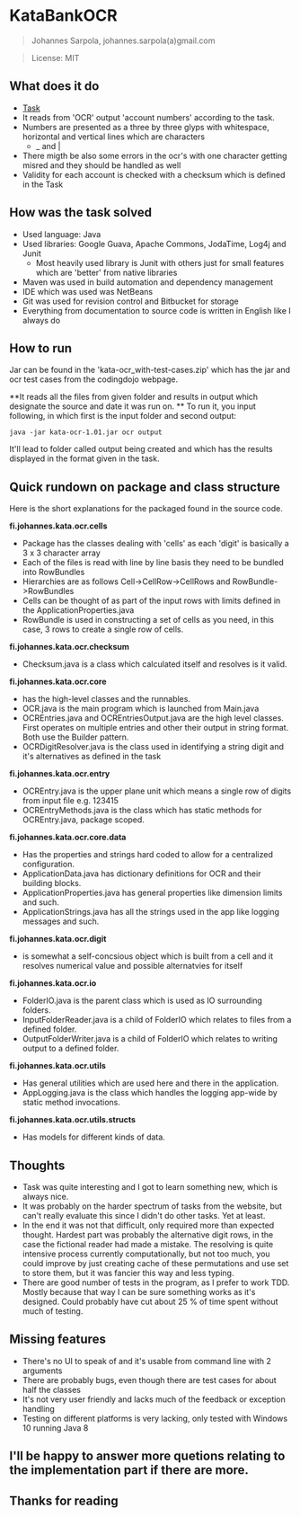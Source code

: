 # KataBankOCR 

>Johannes Sarpola, johannes.sarpola(a)gmail.com

>License: MIT


## What does it do

- [Task](http://codingdojo.org/cgi-bin/index.pl?KataBankOCR)
- It reads from 'OCR' output 'account numbers' according to the task.
- Numbers are presented as a three by three glyps with whitespace, horizontal and vertical lines
  which are characters
    - _ and |
- There migth be also some errors in the ocr's with one character getting misred
  and they should be handled as well
- Validity for each account is checked with a checksum which is defined in the Task

## How was the task solved

- Used language: Java
- Used libraries: Google Guava, Apache Commons, JodaTime, Log4j and Junit
  - Most heavily used library is Junit with others just for small features which
    are 'better' from native libraries
- Maven was used in build automation and dependency management
- IDE which was used was NetBeans
- Git was used for revision control and Bitbucket for storage
- Everything from documentation to source code is written in English like I always do

## How to run

Jar can be found in the 'kata-ocr_with-test-cases.zip' which has the jar
and ocr test cases from the codingdojo webpage.

**It reads all the files from given folder and results in output which designate the source
and date it was run on.
**
To run it, you input following, in which first is the input folder and second output:

```
java -jar kata-ocr-1.01.jar ocr output

```

It'll lead to folder called output being created and which has the results
displayed in the format given in the task.



## Quick rundown on package and class structure

Here is the short explanations for the packaged found in the source code.


**fi.johannes.kata.ocr.cells**

- Package has the classes dealing with 'cells' as each 'digit' is basically a 3 x 3 character array
- Each  of the files is read with line by line basis they need to be bundled into RowBundles
- Hierarchies are as follows Cell->CellRow->CellRows and RowBundle->RowBundles
- Cells can be thought of as part of the input rows with limits defined in the ApplicationProperties.java
- RowBundle is used in constructing a set of cells as you need, in this case, 3 rows to create a single row of cells. 

**fi.johannes.kata.ocr.checksum**

- Checksum.java is a class which calculated itself and resolves is it valid. 

**fi.johannes.kata.ocr.core**

- has the high-level classes and the runnables. 
- OCR.java is the main program which is launched from Main.java
- OCREntries.java and OCREntriesOutput.java are the high level classes. First operates on multiple entries and other their output in string format. Both use the Builder pattern.
- OCRDigitResolver.java is the class used in identifying a string digit and it's alternatives as defined in the task

**fi.johannes.kata.ocr.entry**
- OCREntry.java is the upper plane unit which means a single row of digits from input file e.g. 123415
- OCREntryMethods.java is the class which has static methods for OCREntry.java, package scoped.

**fi.johannes.kata.ocr.core.data**

- Has the properties and strings hard coded to allow for a centralized configuration. 
- ApplicationData.java has dictionary definitions for OCR and their building blocks.
- ApplicationProperties.java has general properties like dimension limits and such. 
- ApplicationStrings.java has all the strings used in the app like logging messages and such.

**fi.johannes.kata.ocr.digit**

- is somewhat a self-concsious object which is built from a cell and it resolves numerical value and
  possible alternatvies for itself

**fi.johannes.kata.ocr.io**

- FolderIO.java is the parent class which is used as IO surrounding folders.
- InputFolderReader.java is a child of FolderIO which relates to files from a defined folder.
- OutputFolderWriter.java is a child of FolderIO which relates to writing output to a defined folder.

**fi.johannes.kata.ocr.utils**

- Has general utilities which are used here and there in the application.
- AppLogging.java is the class which handles the logging app-wide by static method invocations.

**fi.johannes.kata.ocr.utils.structs**

- Has models for different kinds of data.


## Thoughts

- Task was quite interesting and I got to learn something new, which is always nice. 
- It was probably on the harder spectrum of tasks from the website, but can't really evaluate this since I didn't do other tasks. Yet at least.
- In the end it was not that difficult, only required more than expected thought. Hardest part was probably the alternative digit rows, in the case
the fictional reader had made a mistake. The resolving is quite intensive process currently computationally, but not too much, you could improve by just creating cache of these permutations and use set to store them, but it was fancier this way and less typing.
- There are good number of tests in the program, as I prefer to work TDD. Mostly because that way I can be sure something works as it's designed. Could probably have cut about 25 % of time spent without much of testing.


## Missing features

- There's no UI to speak of and it's usable from command line with 2 arguments
- There are probably bugs, even though there are test cases for about half the classes
- It's not very user friendly and lacks much of the feedback or exception handling
- Testing on different platforms is very lacking, only tested with Windows 10 running Java 8


## I'll be happy to answer more quetions relating to the implementation part if there are more.

## Thanks for reading